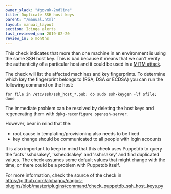 ```yaml
---
owner_slack: "#govuk-2ndline"
title: Duplicate SSH host keys
parent: "/manual.html"
layout: manual_layout
section: Icinga alerts
last_reviewed_on: 2019-02-20
review_in: 6 months
---
```


This check indicates that more than one machine in an environment is
using the same SSH host key. This is bad because it means that we can't
verify the authenticity of a particular host and it could be used in a
[MITM attack](http://en.wikipedia.org/wiki/Man-in-the-middle_attack).

The check will list the affected machines and key fingerprints. To
determine which key the fingerprint belongs to (RSA, DSA or ECDSA) you
can run the following command on the host:

    for file in /etc/ssh/ssh_host_*.pub; do sudo ssh-keygen -lf $file; done

The immediate problem can be resolved by deleting the host keys and
regenerating them with `dpkg-reconfigure openssh-server`.

However, bear in mind that the:

-   root cause in templating/provisioning also needs to be fixed
-   key change should be communicated to all people with login accounts

It is also important to keep in mind that this check uses Puppetdb to query
the facts 'sshdsakey', 'sshecdsakey' and 'sshrsakey' and find duplicated values.
The check assumes some default values that might change with the time, or there
could be a problem with Puppetdb itself.

For more information, check the source of the check in https://github.com/alphagov/nagios-plugins/blob/master/plugins/command/check_puppetdb_ssh_host_keys.py
